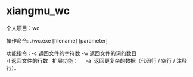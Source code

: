 # xiangmu_wc
个人项目：wc

操作命令:
    ./wc.exe [filename] [parameter]

功能指令 :
    -c 返回文件的字符数
    -w 返回文件的词的数目  
    -l 返回文件的行数
 
扩展功能：
    -a  返回更复杂的数据（代码行 / 空行 / 注释行）。
